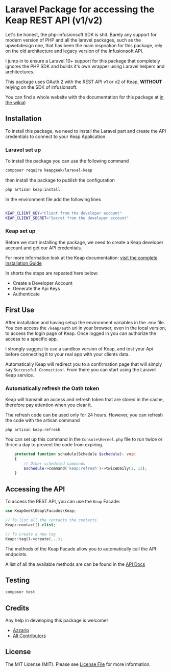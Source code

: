 # Laravel Package for accessing the Keap REST API (v1/v2)

Let's be honest, the php-infusionsoft SDK is shit.
Barely any support for modern version of PHP and all the laravel packages, such as the upwebdesign one, that has been the main inspiration for this package, rely on the old architecture and legacy version of the Infusionsoft API.

I jump in to ensure a Laravel 10+ support for this package that completely ignores the PHP SDK and builds it's own wrapper using Laravel helpers and architectures.

This package uses OAuth 2 with the REST API v1 or v2 of Keap, **WITHOUT** relying on the SDK of infusionsoft.

You can find a whole website with the documentation for this package at [in the wikia](https://github.com/keapgeek/laravel-keap/wiki))

## Installation

To install this package, we need to install the Laravel part and create the API credentials to connect to your Keap Application.

### Laravel set up

To install the package you can use the following command

```bash
composer require keapgeek/laravel-keap
```

then install the package to publish the configuration

```bash
php artisan keap:install
```

In the environment file add the following lines

```bash

KEAP_CLIENT_KEY="Client from the developer account"
KEAP_CLIENT_SECRET="Secret from the developer account"
```

### Keap set up

Before we start installing the package, we need to create a Keap developer account and get our API credentials.

For more information look at the Keap documentation: [visit the complete Installation Guide](https://github.com/keapgeek/laravel-keap/wiki/Installation-Guide)

In shorts the steps are repeated here below:

-   Create a Developer Account
-   Generate the Api Keys
-   Authenticate

## First Use

After installation and having setup the environment variables in the .env file. You can access the `/keap/auth` uri in your browser, even in the local version, to access the
login page of Keap. Once logged in you can authorize the access to a specific app.

I strongly suggest to use a sandbox version of Keap, and test your Api before connecting it to your real app with your clients data.

Automatically Keap will redirect you to a confirmation page that will simply say `Successful Connection!`. From there you can start using the Laravel Keap service.

### Automatically refresh the Oath token

Keap will transmit an access and refresh token that are stored in the cache, therefore pay attention when you clear it.

The refresh code can be used only for 24 hours. However, you can refresh the code with the artisan command

```
php artisan keap:refresh
```

You can set up this command in the `Console\Kernel.php` file to run twice or thrice a day to prevent the code from expiring.

```php
    protected function schedule(Schedule $schedule): void
    {
        // Other scheduled commands
        $schedule->command('keap:refresh')->twiceDaily(1, 13);
    }
```

## Accessing the API

To access the REST API, you can use the `Keap` Facade:

```php
use KeapGeek\Keap\Facades\Keap;

// To list all the contacts the contacts
Keap::contact()->list;

// To create a new tag
Keap::tag()->create(...);

```

The methods of the Keap Facade allow you to automatically call the API endpoints.

A list of all the available methods are can be found in the [API Docs](https://github.com/keapgeek/laravel-keap/wiki/Api-Endpoints)

## Testing

```bash
composer test
```

## Credits

Any help in developing this package is welcome!

-   [Azzarip](https://github.com/Azzarip)
-   [All Contributors](../../contributors)

## License

The MIT License (MIT). Please see [License File](LICENSE.md) for more information.

